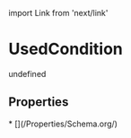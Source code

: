 import Link from 'next/link'
# UsedCondition

undefined

## Properties

<Grid>
* [](/Properties/Schema.org/)

</Grid>


